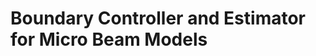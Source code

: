 # Boundary Controller and Estimator for Micro Beam Models

<img src="/tex/234508b7b1d0d30dbc8e4d6aa78695ea.svg?invert_in_darkmode&sanitize=true" align=middle width=19.22288114999999pt height=14.15524440000002pt/>